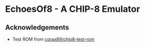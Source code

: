 # EchoesOf8 - A CHIP-8 Emulator
## Acknowledgements

- Test ROM from [corax89/chip8-test-rom](https://github.com/corax89/chip8-test-rom)
